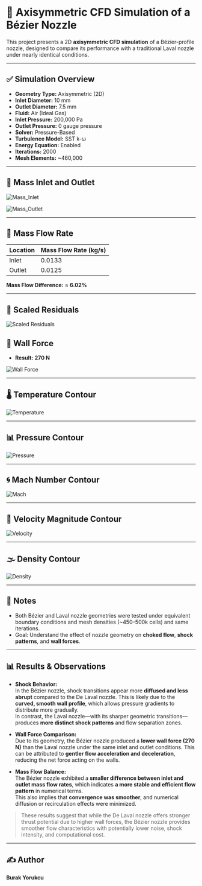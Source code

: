 
# 🚀 Axisymmetric CFD Simulation of a Bézier Nozzle

This project presents a 2D **axisymmetric CFD simulation** of a Bézier-profile nozzle, designed to compare its performance with a traditional Laval nozzle under nearly identical conditions.

---

## ✅ Simulation Overview

- **Geometry Type:** Axisymmetric (2D)
- **Inlet Diameter:** 10 mm  
- **Outlet Diameter:** 7.5 mm  
- **Fluid:** Air (Ideal Gas)  
- **Inlet Pressure:** 200,000 Pa  
- **Outlet Pressure:** 0 gauge pressure  
- **Solver:** Pressure-Based  
- **Turbulence Model:** SST k-ω  
- **Energy Equation:** Enabled  
- **Iterations:** 2000  
- **Mesh Elements:** ~460,000  

---

## 🔄 Mass Inlet and Outlet

![Mass_Inlet](mass_inlet.png)


![Mass_Outlet](mass_outlet.png)

---

## 🔄 Mass Flow Rate

| Location | Mass Flow Rate (kg/s) |
|----------|------------------------|
| Inlet    | 0.0133                 |
| Outlet   | 0.0125                 |

**Mass Flow Difference:** ≈ **6.02%**

---

## 🚀 Scaled Residuals

![Scaled Residuals](scaled_residuals.png)


## 🧱 Wall Force

- **Result:** **270 N**

![Wall Force](wall_force.png)

---

## 🌡️ Temperature Contour

![Temperature](temperature_contour.png)

---

## 📊 Pressure Contour

![Pressure](pressure_contour.png)

---

## 🌀 Mach Number Contour

![Mach](mach_contour.png)

---

## 💨 Velocity Magnitude Contour

![Velocity](velocity_contour.png)

---

## 🌫️ Density Contour

![Density](density_contour.png)

---

## 📘 Notes

- Both Bézier and Laval nozzle geometries were tested under equivalent boundary conditions and mesh densities (~450–500k cells) and same iterations.
- Goal: Understand the effect of nozzle geometry on **choked flow**, **shock patterns**, and **wall forces**.

---

## 📊 Results & Observations

- **Shock Behavior:**  
  In the Bézier nozzle, shock transitions appear more **diffused and less abrupt** compared to the De Laval nozzle. This is likely due to the **curved, smooth wall profile**, which allows pressure gradients to distribute more gradually.  
  In contrast, the Laval nozzle—with its sharper geometric transitions—produces **more distinct shock patterns** and flow separation zones.

- **Wall Force Comparison:**  
  Due to its geometry, the Bézier nozzle produced a **lower wall force (270 N)** than the Laval nozzle under the same inlet and outlet conditions. This can be attributed to **gentler flow acceleration and deceleration**, reducing the net force acting on the walls.

- **Mass Flow Balance:**  
  The Bézier nozzle exhibited a **smaller difference between inlet and outlet mass flow rates**, which indicates **a more stable and efficient flow pattern** in numerical terms.  
  This also implies that **convergence was smoother**, and numerical diffusion or recirculation effects were minimized.

> These results suggest that while the De Laval nozzle offers stronger thrust potential due to higher wall forces, the Bézier nozzle provides smoother flow characteristics with potentially lower noise, shock intensity, and computational cost.

---

## ✍️ Author

**Burak Yorukcu**  

